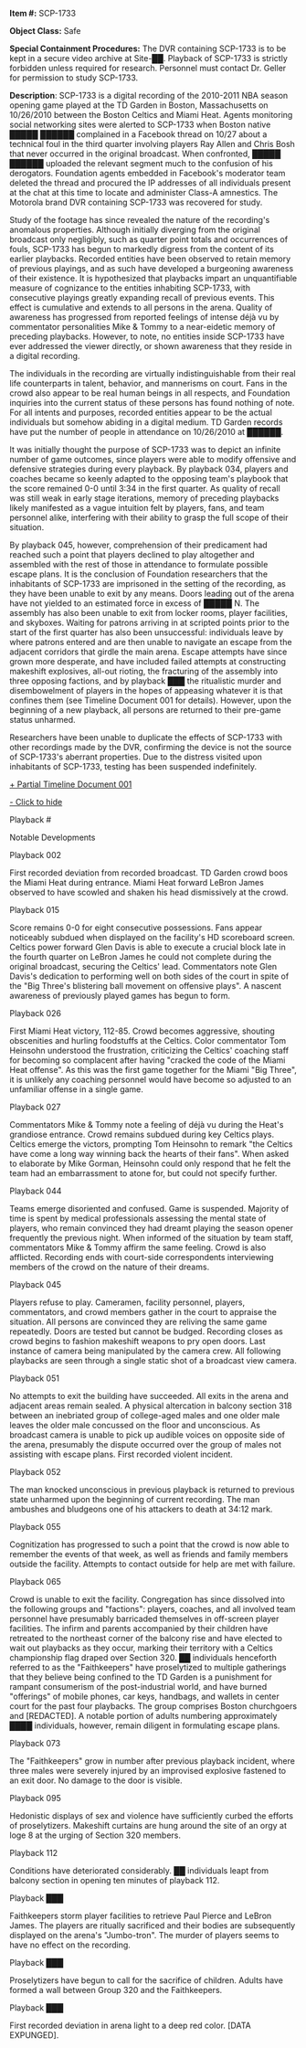 **Item #:** SCP-1733

**Object Class:** Safe

**Special Containment Procedures:** The DVR containing SCP-1733 is to be kept in a secure video archive at Site-██. Playback of SCP-1733 is strictly forbidden unless required for research. Personnel must contact Dr. Geller for permission to study SCP-1733.

**Description**: SCP-1733 is a digital recording of the 2010-2011 NBA season opening game played at the TD Garden in Boston, Massachusetts on 10/26/2010 between the Boston Celtics and Miami Heat. Agents monitoring social networking sites were alerted to SCP-1733 when Boston native █████ ██████ complained in a Facebook thread on 10/27 about a technical foul in the third quarter involving players Ray Allen and Chris Bosh that never occurred in the original broadcast. When confronted, █████ ██████ uploaded the relevant segment much to the confusion of his derogators. Foundation agents embedded in Facebook's moderator team deleted the thread and procured the IP addresses of all individuals present at the chat at this time to locate and administer Class-A amnestics. The Motorola brand DVR containing SCP-1733 was recovered for study.

Study of the footage has since revealed the nature of the recording's anomalous properties. Although initially diverging from the original broadcast only negligibly, such as quarter point totals and occurrences of fouls, SCP-1733 has begun to markedly digress from the content of its earlier playbacks. Recorded entities have been observed to retain memory of previous playings, and as such have developed a burgeoning awareness of their existence. It is hypothesized that playbacks impart an unquantifiable measure of cognizance to the entities inhabiting SCP-1733, with consecutive playings greatly expanding recall of previous events. This effect is cumulative and extends to all persons in the arena. Quality of awareness has progressed from reported feelings of intense déjà vu by commentator personalities Mike & Tommy to a near-eidetic memory of preceding playbacks. However, to note, no entities inside SCP-1733 have ever addressed the viewer directly, or shown awareness that they reside in a digital recording.

The individuals in the recording are virtually indistinguishable from their real life counterparts in talent, behavior, and mannerisms on court. Fans in the crowd also appear to be real human beings in all respects, and Foundation inquiries into the current status of these persons has found nothing of note. For all intents and purposes, recorded entities appear to be the actual individuals but somehow abiding in a digital medium. TD Garden records have put the number of people in attendance on 10/26/2010 at ██████.

It was initially thought the purpose of SCP-1733 was to depict an infinite number of game outcomes, since players were able to modify offensive and defensive strategies during every playback. By playback 034, players and coaches became so keenly adapted to the opposing team's playbook that the score remained 0-0 until 3:34 in the first quarter. As quality of recall was still weak in early stage iterations, memory of preceding playbacks likely manifested as a vague intuition felt by players, fans, and team personnel alike, interfering with their ability to grasp the full scope of their situation.

By playback 045, however, comprehension of their predicament had reached such a point that players declined to play altogether and assembled with the rest of those in attendance to formulate possible escape plans. It is the conclusion of Foundation researchers that the inhabitants of SCP-1733 are imprisoned in the setting of the recording, as they have been unable to exit by any means. Doors leading out of the arena have not yielded to an estimated force in excess of █████ N. The assembly has also been unable to exit from locker rooms, player facilities, and skyboxes. Waiting for patrons arriving in at scripted points prior to the start of the first quarter has also been unsuccessful: individuals leave by where patrons entered and are then unable to navigate an escape from the adjacent corridors that girdle the main arena. Escape attempts have since grown more desperate, and have included failed attempts at constructing makeshift explosives, all-out rioting, the fracturing of the assembly into three opposing factions, and by playback ███ the ritualistic murder and disembowelment of players in the hopes of appeasing whatever it is that confines them (see Timeline Document 001 for details). However, upon the beginning of a new playback, all persons are returned to their pre-game status unharmed.

Researchers have been unable to duplicate the effects of SCP-1733 with other recordings made by the DVR, confirming the device is not the source of SCP-1733's aberrant properties. Due to the distress visited upon inhabitants of SCP-1733, testing has been suspended indefinitely.

[+ Partial Timeline Document 001](javascript:;)

[\- Click to hide](javascript:;)

Playback #

Notable Developments

Playback 002

First recorded deviation from recorded broadcast. TD Garden crowd boos the Miami Heat during entrance. Miami Heat forward LeBron James observed to have scowled and shaken his head dismissively at the crowd.

Playback 015

Score remains 0-0 for eight consecutive possessions. Fans appear noticeably subdued when displayed on the facility's HD scoreboard screen. Celtics power forward Glen Davis is able to execute a crucial block late in the fourth quarter on LeBron James he could not complete during the original broadcast, securing the Celtics' lead. Commentators note Glen Davis's dedication to performing well on both sides of the court in spite of the "Big Three's blistering ball movement on offensive plays". A nascent awareness of previously played games has begun to form.

Playback 026

First Miami Heat victory, 112-85. Crowd becomes aggressive, shouting obscenities and hurling foodstuffs at the Celtics. Color commentator Tom Heinsohn understood the frustration, criticizing the Celtics' coaching staff for becoming so complacent after having "cracked the code of the Miami Heat offense". As this was the first game together for the Miami "Big Three", it is unlikely any coaching personnel would have become so adjusted to an unfamiliar offense in a single game.

Playback 027

Commentators Mike & Tommy note a feeling of déjà vu during the Heat's grandiose entrance. Crowd remains subdued during key Celtics plays. Celtics emerge the victors, prompting Tom Heinsohn to remark "the Celtics have come a long way winning back the hearts of their fans". When asked to elaborate by Mike Gorman, Heinsohn could only respond that he felt the team had an embarrassment to atone for, but could not specify further.

Playback 044

Teams emerge disoriented and confused. Game is suspended. Majority of time is spent by medical professionals assessing the mental state of players, who remain convinced they had dreamt playing the season opener frequently the previous night. When informed of the situation by team staff, commentators Mike & Tommy affirm the same feeling. Crowd is also afflicted. Recording ends with court-side correspondents interviewing members of the crowd on the nature of their dreams.

Playback 045

Players refuse to play. Cameramen, facility personnel, players, commentators, and crowd members gather in the court to appraise the situation. All persons are convinced they are reliving the same game repeatedly. Doors are tested but cannot be budged. Recording closes as crowd begins to fashion makeshift weapons to pry open doors. Last instance of camera being manipulated by the camera crew. All following playbacks are seen through a single static shot of a broadcast view camera.

Playback 051

No attempts to exit the building have succeeded. All exits in the arena and adjacent areas remain sealed. A physical altercation in balcony section 318 between an inebriated group of college-aged males and one older male leaves the older male concussed on the floor and unconscious. As broadcast camera is unable to pick up audible voices on opposite side of the arena, presumably the dispute occurred over the group of males not assisting with escape plans. First recorded violent incident.

Playback 052

The man knocked unconscious in previous playback is returned to previous state unharmed upon the beginning of current recording. The man ambushes and bludgeons one of his attackers to death at 34:12 mark.

Playback 055

Cognitization has progressed to such a point that the crowd is now able to remember the events of that week, as well as friends and family members outside the facility. Attempts to contact outside for help are met with failure.

Playback 065

Crowd is unable to exit the facility. Congregation has since dissolved into the following groups and "factions": players, coaches, and all involved team personnel have presumably barricaded themselves in off-screen player facilities. The infirm and parents accompanied by their children have retreated to the northeast corner of the balcony rise and have elected to wait out playbacks as they occur, marking their territory with a Celtics championship flag draped over Section 320. ██ individuals henceforth referred to as the "Faithkeepers" have proselytized to multiple gatherings that they believe being confined to the TD Garden is a punishment for rampant consumerism of the post-industrial world, and have burned "offerings" of mobile phones, car keys, handbags, and wallets in center court for the past four playbacks. The group comprises Boston churchgoers and \[REDACTED\]. A notable portion of adults numbering approximately ████ individuals, however, remain diligent in formulating escape plans.

Playback 073

The "Faithkeepers" grow in number after previous playback incident, where three males were severely injured by an improvised explosive fastened to an exit door. No damage to the door is visible.

Playback 095

Hedonistic displays of sex and violence have sufficiently curbed the efforts of proselytizers. Makeshift curtains are hung around the site of an orgy at loge 8 at the urging of Section 320 members.

Playback 112

Conditions have deteriorated considerably. ██ individuals leapt from balcony section in opening ten minutes of playback 112.

Playback ███

Faithkeepers storm player facilities to retrieve Paul Pierce and LeBron James. The players are ritually sacrificed and their bodies are subsequently displayed on the arena's "Jumbo-tron". The murder of players seems to have no effect on the recording.

Playback ███

Proselytizers have begun to call for the sacrifice of children. Adults have formed a wall between Group 320 and the Faithkeepers.

Playback ███

First recorded deviation in arena light to a deep red color. \[DATA EXPUNGED\].